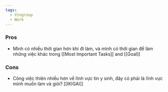 ```yaml
---
tags:
  - Vingroup
  - Work
---
```

### Pros

- Mình có nhiều thời gian hơn khi đi làm, và mình có thời gian để làm những việc khác trong [[Most Important Tasks]] and [[Goal]]

### Cons

- Công việc thiên nhiều hơn về lĩnh vực tin y sinh, đây có phải là lĩnh vực mình muốn làm và giỏi? [[IKIGAI]]